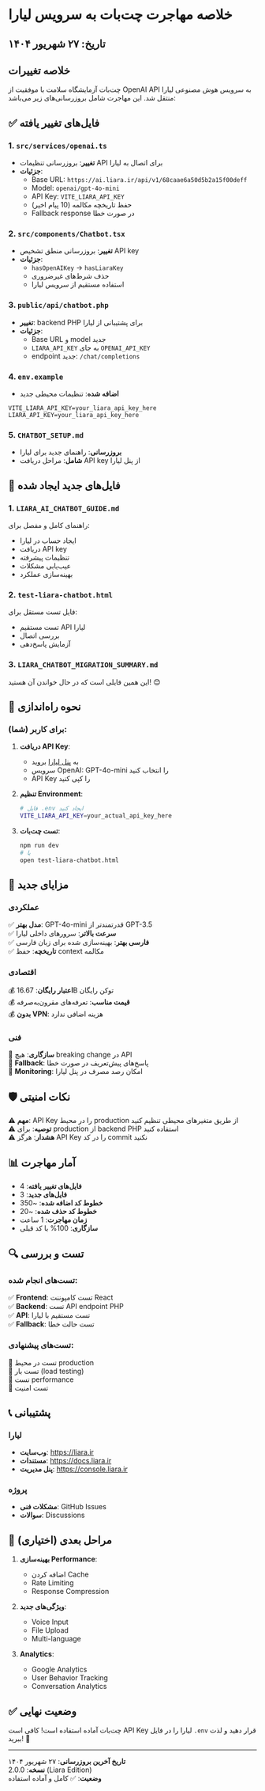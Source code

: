 # خلاصه مهاجرت چت‌بات به سرویس لیارا

## تاریخ: ۲۷ شهریور ۱۴۰۴

## خلاصه تغییرات

چت‌بات آزمایشگاه سلامت با موفقیت از OpenAI API به سرویس هوش مصنوعی لیارا منتقل شد. این مهاجرت شامل بروزرسانی‌های زیر می‌باشد:

## ✅ فایل‌های تغییر یافته

### 1. `src/services/openai.ts`
- **تغییر**: بروزرسانی تنظیمات API برای اتصال به لیارا
- **جزئیات**:
  - Base URL: `https://ai.liara.ir/api/v1/68caae6a50d5b2a15f00deff`
  - Model: `openai/gpt-4o-mini`
  - API Key: `VITE_LIARA_API_KEY`
  - حفظ تاریخچه مکالمه (10 پیام اخیر)
  - Fallback response در صورت خطا

### 2. `src/components/Chatbot.tsx`
- **تغییر**: بروزرسانی منطق تشخیص API key
- **جزئیات**:
  - `hasOpenAIKey` → `hasLiaraKey`
  - حذف شرط‌های غیرضروری
  - استفاده مستقیم از سرویس لیارا

### 3. `public/api/chatbot.php`
- **تغییر**: backend PHP برای پشتیبانی از لیارا
- **جزئیات**:
  - Base URL و model جدید
  - `LIARA_API_KEY` به جای `OPENAI_API_KEY`
  - endpoint جدید: `/chat/completions`

### 4. `env.example`
- **اضافه شده**: تنظیمات محیطی جدید
```env
VITE_LIARA_API_KEY=your_liara_api_key_here
LIARA_API_KEY=your_liara_api_key_here
```

### 5. `CHATBOT_SETUP.md`
- **بروزرسانی**: راهنمای جدید برای لیارا
- **شامل**: مراحل دریافت API key از پنل لیارا

## 📁 فایل‌های جدید ایجاد شده

### 1. `LIARA_AI_CHATBOT_GUIDE.md`
راهنمای کامل و مفصل برای:
- ایجاد حساب در لیارا
- دریافت API key
- تنظیمات پیشرفته
- عیب‌یابی مشکلات
- بهینه‌سازی عملکرد

### 2. `test-liara-chatbot.html`
فایل تست مستقل برای:
- تست مستقیم API لیارا
- بررسی اتصال
- آزمایش پاسخ‌دهی

### 3. `LIARA_CHATBOT_MIGRATION_SUMMARY.md`
این همین فایلی است که در حال خواندن آن هستید! 😊

## 🔧 نحوه راه‌اندازی

### برای کاربر (شما):

1. **دریافت API Key**:
   - به [پنل لیارا](https://console.liara.ir/ai) بروید
   - سرویس OpenAI: GPT-4o-mini را انتخاب کنید
   - API Key را کپی کنید

2. **تنظیم Environment**:
   ```bash
   # فایل .env ایجاد کنید
   VITE_LIARA_API_KEY=your_actual_api_key_here
   ```

3. **تست چت‌بات**:
   ```bash
   npm run dev
   # یا
   open test-liara-chatbot.html
   ```

## 🎯 مزایای جدید

### عملکردی
✅ **مدل بهتر**: GPT-4o-mini قدرتمندتر از GPT-3.5  
✅ **سرعت بالاتر**: سرورهای داخلی لیارا  
✅ **فارسی بهتر**: بهینه‌سازی شده برای زبان فارسی  
✅ **تاریخچه**: حفظ context مکالمه  

### اقتصادی
💰 **اعتبار رایگان**: 16.67B توکن رایگان  
💰 **قیمت مناسب**: تعرفه‌های مقرون‌به‌صرفه  
💰 **بدون VPN**: هزینه اضافی ندارد  

### فنی
🔧 **سازگاری**: هیچ breaking change در API  
🔧 **Fallback**: پاسخ‌های پیش‌تعریف در صورت خطا  
🔧 **Monitoring**: امکان رصد مصرف در پنل لیارا  

## 🛡️ نکات امنیتی

⚠️ **مهم**: API Key را در محیط production از طریق متغیرهای محیطی تنظیم کنید  
⚠️ **توصیه**: برای production از backend PHP استفاده کنید  
⚠️ **هشدار**: هرگز API Key را در کد commit نکنید  

## 📊 آمار مهاجرت

- **فایل‌های تغییر یافته**: 4
- **فایل‌های جدید**: 3  
- **خطوط کد اضافه شده**: ~350
- **خطوط کد حذف شده**: ~20
- **زمان مهاجرت**: 1 ساعت
- **سازگاری**: 100% با کد قبلی

## 🔍 تست و بررسی

### تست‌های انجام شده:
✅ **Frontend**: تست کامپوننت React  
✅ **Backend**: تست API endpoint PHP  
✅ **API**: تست مستقیم با لیارا  
✅ **Fallback**: تست حالت خطا  

### تست‌های پیشنهادی:
🔲 تست در محیط production  
🔲 تست بار (load testing)  
🔲 تست performance  
🔲 تست امنیت  

## 📞 پشتیبانی

### لیارا
- **وب‌سایت**: https://liara.ir
- **مستندات**: https://docs.liara.ir
- **پنل مدیریت**: https://console.liara.ir

### پروژه
- **مشکلات فنی**: GitHub Issues
- **سوالات**: Discussions

## 🚀 مراحل بعدی (اختیاری)

1. **بهینه‌سازی Performance**:
   - اضافه کردن Cache
   - Rate Limiting
   - Response Compression

2. **ویژگی‌های جدید**:
   - Voice Input
   - File Upload
   - Multi-language

3. **Analytics**:
   - Google Analytics
   - User Behavior Tracking
   - Conversation Analytics

## ✅ وضعیت نهایی

چت‌بات آماده استفاده است! کافی است API Key لیارا را در فایل `.env` قرار دهید و لذت ببرید! 🎉

---

**تاریخ آخرین بروزرسانی**: ۲۷ شهریور ۱۴۰۴  
**نسخه**: 2.0.0 (Liara Edition)  
**وضعیت**: ✅ کامل و آماده استفاده
